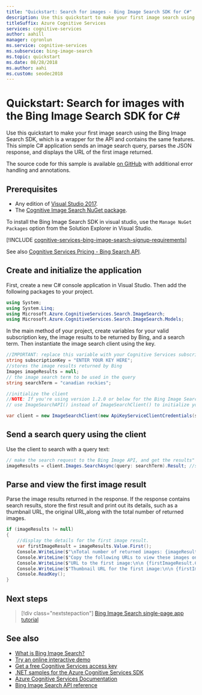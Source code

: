 ```yaml
---
title: "Quickstart: Search for images - Bing Image Search SDK for C#"
description: Use this quickstart to make your first image search using the Bing Image Search SDK, which is a wrapper for the API and contains the same features. This simple C# application sends an image search query, parses the JSON response, and displays the URL of the first image returned.
titleSuffix: Azure Cognitive Services
services: cognitive-services
author: aahill
manager: cgronlun
ms.service: cognitive-services
ms.subservice: bing-image-search
ms.topic: quickstart
ms.date: 08/28/2018
ms.author: aahi
ms.custom: seodec2018
---
```


# Quickstart: Search for images with the Bing Image Search SDK for C#

Use this quickstart to make your first image search using the Bing Image Search SDK, which is a wrapper for the API and contains the same features. This simple C# application sends an image search query, parses the JSON response, and displays the URL of the first image returned.

The source code for this sample is available [on GitHub](https://github.com/Azure-Samples/cognitive-services-dotnet-sdk-samples/tree/master/BingSearchv7/BingImageSearch) with additional error handling and annotations.

## Prerequisites
* Any edition of [Visual Studio 2017](https://visualstudio.microsoft.com/vs/whatsnew/).
* The [Cognitive Image Search NuGet package](https://www.nuget.org/packages/Microsoft.Azure.CognitiveServices.Search.ImageSearch/1.2.0).

To install the Bing Image Search SDK in visual studio, use the `Manage NuGet Packages` option from the Solution Explorer in Visual Studio.

[!INCLUDE [cognitive-services-bing-image-search-signup-requirements](../../../includes/cognitive-services-bing-image-search-signup-requirements.md)]

See also [Cognitive Services Pricing - Bing Search API](https://azure.microsoft.com/pricing/details/cognitive-services/search-api/).

## Create and initialize the application

First, create a new C# console application in Visual Studio. Then add the following packages to your project.

```csharp
using System;
using System.Linq;
using Microsoft.Azure.CognitiveServices.Search.ImageSearch;
using Microsoft.Azure.CognitiveServices.Search.ImageSearch.Models;
```

In the main method of your project, create variables for your valid subscription key, the image results to be returned by Bing, and a search term. Then instantiate the image search client using the key.

```csharp
//IMPORTANT: replace this variable with your Cognitive Services subscription key
string subscriptionKey = "ENTER YOUR KEY HERE";
//stores the image results returned by Bing
Images imageResults = null;
// the image search term to be used in the query
string searchTerm = "canadian rockies";

//initialize the client
//NOTE: If you're using version 1.2.0 or below for the Bing Image Search SDK, 
// use ImageSearchAPI() instead of ImageSearchClient() to initialize your search client.

var client = new ImageSearchClient(new ApiKeyServiceClientCredentials(subscriptionKey));
```

## Send a search query using the client

Use the client to search with a query text:

```csharp
// make the search request to the Bing Image API, and get the results"
imageResults = client.Images.SearchAsync(query: searchTerm).Result; //search query
```

## Parse and view the first image result

Parse the image results returned in the response.
If the response contains search results, store the first result and print out its details, such as a thumbnail URL, the original URL,along with the total number of returned images.  

```csharp
if (imageResults != null)
{
    //display the details for the first image result.
    var firstImageResult = imageResults.Value.First();
    Console.WriteLine($"\nTotal number of returned images: {imageResults.Value.Count}\n");
    Console.WriteLine($"Copy the following URLs to view these images on your browser.\n");
    Console.WriteLine($"URL to the first image:\n\n {firstImageResult.ContentUrl}\n");
    Console.WriteLine($"Thumbnail URL for the first image:\n\n {firstImageResult.ThumbnailUrl}");
    Console.ReadKey();
}
```

## Next steps

> [!div class="nextstepaction"]
> [Bing Image Search single-page app tutorial](https://docs.microsoft.com/azure/cognitive-services/bing-image-search/tutorial-bing-image-search-single-page-app)

## See also

* [What is Bing Image Search?](https://docs.microsoft.com/azure/cognitive-services/bing-image-search/overview)  
* [Try an online interactive demo](https://azure.microsoft.com/services/cognitive-services/bing-image-search-api/)  
* [Get a free Cognitive Services access key](https://azure.microsoft.com/try/cognitive-services/?api=bing-image-search-api)  
* [.NET samples for the Azure Cognitive Services SDK](https://github.com/Azure-Samples/cognitive-services-dotnet-sdk-samples/tree/master/BingSearchv7)
* [Azure Cognitive Services Documentation](https://docs.microsoft.com/azure/cognitive-services)
* [Bing Image Search API reference](https://docs.microsoft.com/rest/api/cognitiveservices/bing-images-api-v7-reference)
